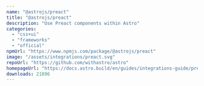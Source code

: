 ```yaml
---
name: "@astrojs/preact"
title: "@astrojs/preact"
description: "Use Preact components within Astro"
categories:
  - "css+ui"
  - "frameworks"
  - "official"
npmUrl: "https://www.npmjs.com/package/@astrojs/preact"
image: "/assets/integrations/preact.svg"
repoUrl: "https://github.com/withastro/astro"
homepageUrl: "https://docs.astro.build/en/guides/integrations-guide/preact/"
downloads: 21896
---
```

